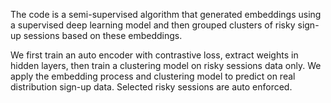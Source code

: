 The code is a semi-supervised algorithm that generated embeddings using a supervised deep learning model and then grouped clusters of risky sign-up sessions based on these embeddings.

We first train an auto encoder with contrastive loss, extract weights in hidden layers, then train a clustering model on risky sessions data only. We apply the embedding process and clustering model to predict on real distribution sign-up data. Selected risky sessions are auto enforced.
